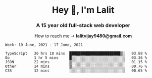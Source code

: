<h1 align="center">Hey 👋, I'm Lalit</h1>
<h3 align="center">A 15 year old full-stack web developer</h3>

<p align="center">How to reach me → <strong>lalitvijay9480@gmail.com</strong></p>

<!--START_SECTION:waka-->
```text
Week: 10 June, 2021 - 17 June, 2021

TypeScript   30 hrs 18 mins  ███████████████████████▒░   93.88 % 
Go           1 hr 5 mins     █░░░░░░░░░░░░░░░░░░░░░░░░   03.36 % 
JSON         22 mins         ▒░░░░░░░░░░░░░░░░░░░░░░░░   01.15 % 
Other        14 mins         ▒░░░░░░░░░░░░░░░░░░░░░░░░   00.76 % 
CSS          12 mins         ░░░░░░░░░░░░░░░░░░░░░░░░░   00.65 % 
```
<!--END_SECTION:waka-->
